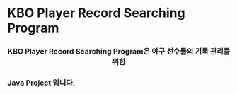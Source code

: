 # KBO Player Record Searching Program

<h3 align="center">KBO Player Record Searching Program은 야구 선수들의 기록 관리를 위한</h3> 

<h3>Java Project 입니다.</h3>
